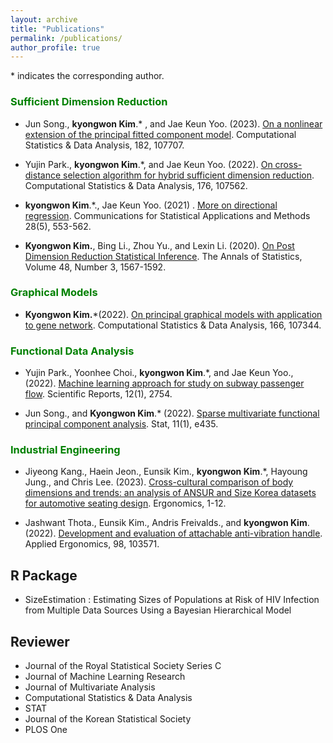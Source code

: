 ```yaml
---
layout: archive
title: "Publications"
permalink: /publications/
author_profile: true
---
```


<span>*<span> indicates the corresponding author.


### <span style="color:green">Sufficient Dimension Reduction

- Jun Song., **kyongwon Kim**.<span>*<span> , and Jae Keun Yoo. (2023). [On a nonlinear extension of the principal fitted component model](https://www.sciencedirect.com/science/article/pii/S016794732300018X?casa_token=LTj4O1b1mcAAAAAA:Vy2Rzu0CnMFTv5zabfsybR74OENGqvZ2Sa8DGwBenvU0ICmzSmAUku9UT4ZwQt3yYHIzLzQ6BDU). Computational Statistics & Data Analysis, 182, 107707.

- Yujin Park., **kyongwon Kim**.<span>*<span>, and Jae Keun Yoo. (2022). [On cross-distance selection algorithm for hybrid sufficient dimension reduction](https://www.sciencedirect.com/science/article/pii/S0167947322001426?casa_token=2RBEHon6lTgAAAAA:TQ8fczR7qYdMAUG7kJrAppCch4DqB0qQqMoifiPZt3YaYxzryCoVVBbkiRTVhaXVL3D4dJcn30Y). Computational Statistics & Data Analysis, 176, 107562.


- **kyongwon Kim**.<span>*<span>., Jae Keun Yoo. (2021) . [More on directional regression](http://www.csam.or.kr/journal/view.html?doi=10.29220/CSAM.2021.28.5.553). Communications for Statistical Applications and Methods 28(5), 553-562.

- **Kyongwon Kim.**, Bing Li., Zhou Yu., and Lexin Li.  (2020). [On Post Dimension Reduction Statistical Inference](https://projecteuclid.org/journals/annals-of-statistics/volume-48/issue-3/On-post-dimension-reduction-statistical-inference/10.1214/19-AOS1859.full). The Annals of Statistics, Volume 48, Number 3, 1567-1592.




### <span style="color:green"> Graphical Models


- **Kyongwon Kim.**<span>*<span>(2022). [On principal graphical models with application to gene network](https://www.sciencedirect.com/science/article/pii/S016794732100178X?casa_token=xHkSruu-KlUAAAAA:sg_PTHXsdICwpPt1gf2WuYLO11ykoQM6KAgCC3j--LrbZLpOybOfajbAn_543PdoZlB1L7wd6kw). Computational Statistics & Data Analysis, 166, 107344.

###  <span style="color:green">Functional Data Analysis


- Yujin Park., Yoonhee Choi., **kyongwon Kim**.<span>*<span>, and Jae Keun Yoo., (2022). [Machine learning approach for study on subway passenger flow](https://www.nature.com/articles/s41598-022-06767-7). Scientific Reports, 12(1), 2754.

- Jun Song., and **Kyongwon Kim**.<span>*<span> (2022). [Sparse multivariate functional principal component analysis](https://onlinelibrary.wiley.com/doi/abs/10.1002/sta4.435). Stat, 11(1), e435.

###  <span style="color:green"> Industrial Engineering



- Jiyeong Kang., Haein Jeon., Eunsik Kim., **kyongwon Kim**.<span>*<span>, Hayoung Jung., and Chris Lee. (2023). [Cross-cultural comparison of body dimensions and trends: an analysis of ANSUR and Size Korea datasets for automotive seating design](https://www.tandfonline.com/doi/abs/10.1080/00140139.2023.2206073). Ergonomics, 1-12.

- Jashwant  Thota., Eunsik Kim., Andris Freivalds., and **kyongwon Kim**. (2022). [Development and evaluation of attachable anti-vibration handle](https://www.sciencedirect.com/science/article/pii/S0003687021002180?casa_token=1ISBoXpUrOkAAAAA:Bf4pqNSXAp6g17TqvWSxbsMWOE_rCYCJCbV_sCKgOwAbK4YBgIByEZX0XgGW69zHaAeDW4Ae6z0). Applied Ergonomics, 98, 103571.


## R Package

- SizeEstimation : Estimating Sizes of Populations at Risk of HIV Infection from Multiple Data Sources Using a Bayesian Hierarchical Model


## Reviewer

- Journal of the Royal Statistical Society Series C
- Journal of Machine Learning Research
- Journal of Multivariate Analysis
- Computational Statistics & Data Analysis
- STAT
- Journal of the Korean Statistical Society
- PLOS One



